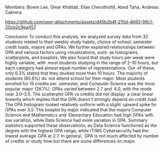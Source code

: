 Members:
Bowie Lee,
Omar Khattab,
Elias Cheruthottil,
Abed Taha,
Andreas Cabrera



https://github.com/user-attachments/assets/d45b2b4f-210d-4b93-98c1-20cb2c9ea457

Conclusion
To conduct this analysis, we analyzed survey data from 32 students related to their weekly study habits, choice of school, semester credit loads, majors and GPAs. We further explored relationships between GPA and various factors using visualizations, such as histograms, scatterplots, and boxplots. We also found that study hours per week were highly variable, with most students studying in the range of 2–10 hours, but each category had almost equal number of representations. Out of these, only 6.3% stated that they studied more than 10 hours. The majority of students (65.6%) do not attend school for their major. Most students enrolled for 15 credits per semester, and Computer Science was the most popular major (28.1%). GPAs varied between 2.7 and 4.0, with the mode near 3.0–3.5.
The scatterplot GPA vs credits did not display a clear linear linearity which implies that the GPA doesn't strongly depend on credit load. The GPA histogram looked relatively uniform with a slight upward spike for GPAs over 3.5. The boxplot by major indicated that the majors Computer Science and Mathematics and Elementary Education had high GPAs with low variation, while Data Science had more variation in GPA. Summary statistics supported these observations, as Data Science functioned as the degree with the highest GPA range, while IT/MS Cybersecurity had the lowest average GPA at 2.7. In general, GPA is not much affected by number of credits or study time but there are some differences on major.

